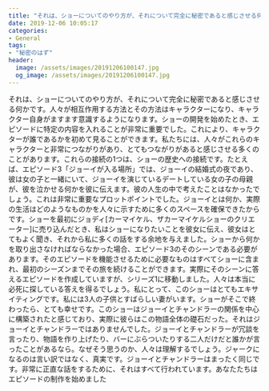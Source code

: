 ```yaml
---
title: "それは、ショーについてのやり方が、それについて完全に秘密であると感じさせる何かです。"
date: 2019-12-06 10:05:17
categories:
- General
tags:
- "秘密のはず"
header:
  image: /assets/images/20191206100147.jpg
  og_image: /assets/images/20191206100147.jpg
---
```


それは、ショーについてのやり方が、それについて完全に秘密であると感じさせる何かです。人々が相互作用する方法とその方法はキャラクターになり、キャラクター自身がますます意識するようになります。ショーの開発を始めたとき、エピソードに特定の内容を入れることが非常に重要でした。これにより、キャラクターが誰であるかを初めて見ることができます。私たちには、人々がこれらのキャラクターと非常につながりがあり、とてもつながりがあると感じさせる多くのことがあります。これらの接続の1つは、ショーの歴史への接続です。たとえば、エピソード3「ジョーイが入る場所」では、ジョーイの結婚式の夜であり、彼は女の子と一緒にいて、ジョーイを演じているデートしている女の子の母親が、彼を泣かせる何かを彼に伝えます。彼の人生の中で考えたことはなかったでしょう。これは非常に重要なプロットポイントでした。ジョーイとは何か、実際の生活はどのようなものかを人々に示すために多くのスペースを確保できたからです。ショーを最初にジョディ[カーマイケル、ザカーマイケルショーのクリエーター]に売り込んだとき、私はショーになりたいことを彼女に伝え、彼女はとてもよく聞き、それから私に多くの話をする余地を与えました。ショーから何かを取り出さなければならなかった場合、エピソード3のそのシーンである必要があります。そのエピソードを機能させるために必要なものはすべてショーに含まれ、最初のシーズンまでその旅を続けることができます。実際にそのシーンに答えるエピソードを作成していますが、シリーズ1に移動しました。人々は本当に必死に探している答えを得るでしょう。私にとって、このショーはとてもエキサイティングです。私には3人の子供とすばらしい妻がいます。ショーがそこで終わったら、とても幸せです。このショーはジョーイとチャンドラーの関係を中心に構築されたと感じており、実際に彼らはこの物語全体の礎石だった。それはジョーイとチャンドラーではありませんでした。ジョーイとチャンドラーが冗談を言ったり、物語を作り上げたり、バーにぶらついたりする二人だけだと誰かが言ったことがあるなら。なぜそう思うのか、人々は理解するでしょう。ジャークになるのは言い訳ではなく、真実です。ジョーイとチャンドラーはまったく同じです。非常に正直な話をするために、それはすべて行われています。あなたたちはエピソードの制作を始めました
